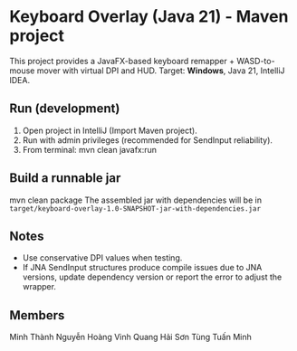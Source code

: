# Keyboard Overlay (Java 21) - Maven project
This project provides a JavaFX-based keyboard remapper + WASD-to-mouse mover with virtual DPI and HUD.
Target: **Windows**, Java 21, IntelliJ IDEA.

## Run (development)
1. Open project in IntelliJ (Import Maven project).
2. Run with admin privileges (recommended for SendInput reliability).
3. From terminal:
   mvn clean javafx:run

## Build a runnable jar
mvn clean package
The assembled jar with dependencies will be in `target/keyboard-overlay-1.0-SNAPSHOT-jar-with-dependencies.jar`

## Notes
- Use conservative DPI values when testing.
- If JNA SendInput structures produce compile issues due to JNA versions, update dependency version or report the error to adjust the wrapper.

## Members
Minh Thành 
Nguyễn Hoàng Vinh 
Quang Hải 
Sơn Tùng 
Tuấn Minh 
